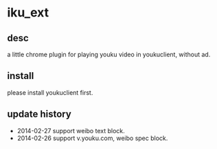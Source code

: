iku_ext
=======

desc
---------------------
a little chrome plugin for playing youku video in youkuclient, without ad.

install
---------------------
please install youkuclient first.

update history
---------------------
* 2014-02-27 support weibo text block.
* 2014-02-26 support v.youku.com, weibo spec block.
